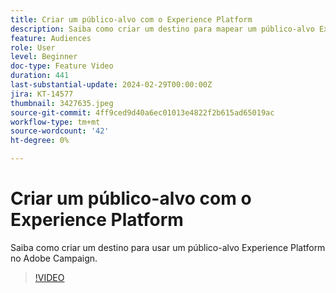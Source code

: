 ```yaml
---
title: Criar um público-alvo com o Experience Platform
description: Saiba como criar um destino para mapear um público-alvo Experience Platform para o Adobe Campaign.
feature: Audiences
role: User
level: Beginner
doc-type: Feature Video
duration: 441
last-substantial-update: 2024-02-29T00:00:00Z
jira: KT-14577
thumbnail: 3427635.jpeg
source-git-commit: 4ff9ced9d40a6ec01013e4822f2b615ad65019ac
workflow-type: tm+mt
source-wordcount: '42'
ht-degree: 0%

---
```



# Criar um público-alvo com o Experience Platform

Saiba como criar um destino para usar um público-alvo Experience Platform no Adobe Campaign.

>[!VIDEO](https://video.tv.adobe.com/v/3427635/?learn=on)
